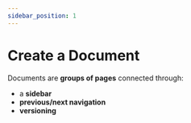 ```yaml
---
sidebar_position: 1
---
```


# Create a Document

Documents are **groups of pages** connected through:

- a **sidebar**
- **previous/next navigation**
- **versioning**
